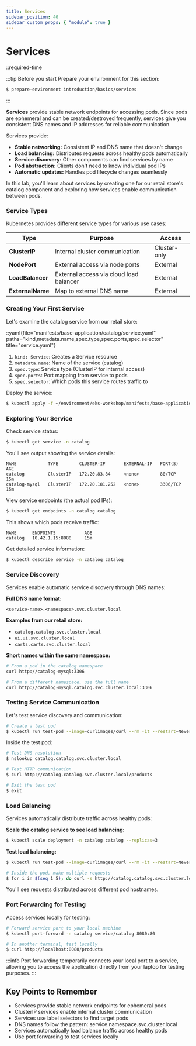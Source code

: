 ```yaml
---
title: Services
sidebar_position: 40
sidebar_custom_props: { "module": true }
---
```


# Services

::required-time

:::tip Before you start
Prepare your environment for this section:

```bash timeout=300 wait=10
$ prepare-environment introduction/basics/services
```

:::

**Services** provide stable network endpoints for accessing pods. Since pods are ephemeral and can be created/destroyed frequently, services give you consistent DNS names and IP addresses for reliable communication.

Services provide:
- **Stable networking:** Consistent IP and DNS name that doesn't change
- **Load balancing:** Distributes requests across healthy pods automatically
- **Service discovery:** Other components can find services by name
- **Pod abstraction:** Clients don't need to know individual pod IPs
- **Automatic updates:** Handles pod lifecycle changes seamlessly

In this lab, you'll learn about services by creating one for our retail store's catalog component and exploring how services enable communication between pods.

### Service Types

Kubernetes provides different service types for various use cases:

| Type | Purpose | Access |
|------|---------|--------|
| **ClusterIP** | Internal cluster communication | Cluster-only |
| **NodePort** | External access via node ports | External |
| **LoadBalancer** | External access via cloud load balancer | External |
| **ExternalName** | Map to external DNS name | External |

### Creating Your First Service

Let's examine the catalog service from our retail store:

::yaml{file="manifests/base-application/catalog/service.yaml" paths="kind,metadata.name,spec.type,spec.ports,spec.selector" title="service.yaml"}

1. `kind: Service`: Creates a Service resource
2. `metadata.name`: Name of the service (catalog)
3. `spec.type`: Service type (ClusterIP for internal access)
4. `spec.ports`: Port mapping from service to pods
5. `spec.selector`: Which pods this service routes traffic to

Deploy the service:
```bash
$ kubectl apply -f ~/environment/eks-workshop/manifests/base-application/catalog/
```

### Exploring Your Service

Check service status:
```bash
$ kubectl get service -n catalog
```

You'll see output showing the service details:
```
NAME            TYPE        CLUSTER-IP       EXTERNAL-IP   PORT(S)    AGE
catalog         ClusterIP   172.20.83.84     <none>        80/TCP     15m
catalog-mysql   ClusterIP   172.20.181.252   <none>        3306/TCP   15m
```

View service endpoints (the actual pod IPs):
```bash
$ kubectl get endpoints -n catalog catalog
```

This shows which pods receive traffic:
```
NAME      ENDPOINTS           AGE
catalog   10.42.1.15:8080     15m
```

Get detailed service information:
```bash
$ kubectl describe service -n catalog catalog
```

### Service Discovery

Services enable automatic service discovery through DNS names:

**Full DNS name format:**
```
<service-name>.<namespace>.svc.cluster.local
```

**Examples from our retail store:**
- `catalog.catalog.svc.cluster.local`
- `ui.ui.svc.cluster.local`
- `carts.carts.svc.cluster.local`

**Short names within the same namespace:**
```bash
# From a pod in the catalog namespace
curl http://catalog-mysql:3306

# From a different namespace, use the full name
curl http://catalog-mysql.catalog.svc.cluster.local:3306
```

### Testing Service Communication

Let's test service discovery and communication:

```bash
# Create a test pod
$ kubectl run test-pod --image=curlimages/curl --rm -it --restart=Never -- sh
```

Inside the test pod:
```bash
# Test DNS resolution
$ nslookup catalog.catalog.svc.cluster.local

# Test HTTP communication
$ curl http://catalog.catalog.svc.cluster.local/products

# Exit the test pod
$ exit
```

### Load Balancing

Services automatically distribute traffic across healthy pods:

**Scale the catalog service to see load balancing:**
```bash
$ kubectl scale deployment -n catalog catalog --replicas=3
```

**Test load balancing:**
```bash
$ kubectl run test-pod --image=curlimages/curl --rm -it --restart=Never -- sh

# Inside the pod, make multiple requests
$ for i in $(seq 1 5); do curl -s http://catalog.catalog.svc.cluster.local/actuator/info | grep hostname; done
```

You'll see requests distributed across different pod hostnames.

### Port Forwarding for Testing

Access services locally for testing:

```bash
# Forward service port to your local machine
$ kubectl port-forward -n catalog service/catalog 8080:80

# In another terminal, test locally
$ curl http://localhost:8080/products
```

:::info
Port forwarding temporarily connects your local port to a service, allowing you to access the application directly from your laptop for testing purposes.
:::

## Key Points to Remember

* Services provide stable network endpoints for ephemeral pods
* ClusterIP services enable internal cluster communication
* Services use label selectors to find target pods
* DNS names follow the pattern: service.namespace.svc.cluster.local
* Services automatically load balance traffic across healthy pods
* Use port forwarding to test services locally
